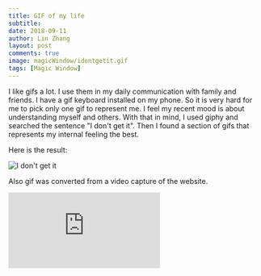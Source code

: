 ```yaml
---
title: GIF of my life
subtitle:
date: 2018-09-11
author: Lin Zhang
layout: post
comments: true
image: magicWindow/idontgetit.gif
tags: [Magic Window]
---
```


I like gifs a lot. I use them in my daily communication with family and friends. I have a gif keyboard installed on my phone. So it is very hard for me to pick only one gif to represent me. I feel my recent mood is about understanding myself and others. With that in mind, I used giphy and searched the sentence "I don't get it". Then I found a section of gifs that represents my internal feeling the best.

Here is the result:

![I don't get it]({{site.baseurl}}/images/magicWindow/idontgetit.gif)

Also gif was converted from a video capture of the website.

<iframe src="https://www.youtube-nocookie.com/embed/1zo2FQArFCk?rel=0" frameborder="0" allow="autoplay; encrypted-media" allowfullscreen></iframe>
